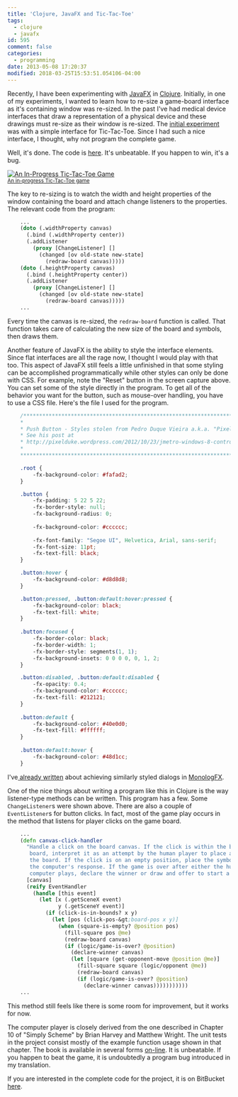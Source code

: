 ```yaml
---
title: 'Clojure, JavaFX and Tic-Tac-Toe'
tags:
  - clojure
  - javafx
id: 595
comment: false
categories:
  - programming
date: 2013-05-08 17:20:37
modified: 2018-03-25T15:53:51.054106-04:00
---
```


Recently, I have been experimenting with [JavaFX](http://www.oracle.com/technetwork/java/javafx/overview/index.html "Link to JavaFX developer") in [Clojure](http://clojure.org/ "Link to the Clojure language home page."). Initially, in one of my experiments, I wanted to learn how to re-size a game-board interface as it's containing window was re-sized. In the past I've had medical device interfaces that draw a representation of a physical device and these drawings must re-size as their window is re-sized. The [initial experiment](https://clartaq.github.io/yo-dave/2013/02/18/2013-02-18-re-sizing-an-interface-in-javafx-and-clojure/) was with a simple interface for Tic-Tac-Toe. Since I had such a nice interface, I thought, why not program the complete game.

<!--more-->

Well, it's done. The code is [here](https://bitbucket.org/David_Clark/tic-tac-toe). It's unbeatable. If you happen to win, it's a bug.

[![An In-Progress Tic-Tac-Toe Game](/static/img/2013-05-08-PlaySnip.png)<br><small>An in-progress Tic-Tac-Toe game</small>](/static/img/2013-05-08-PlaySnip.png)

The key to re-sizing is to watch the width and height properties of the window containing the board and attach change listeners to the properties. The relevant code from the program:

```clojure
    ...
    (doto (.widthProperty canvas)
      (.bind (.widthProperty center))
      (.addListener
        (proxy [ChangeListener] []
          (changed [ov old-state new-state]
            (redraw-board canvas)))))
    (doto (.heightProperty canvas)
      (.bind (.heightProperty center))
      (.addListener
        (proxy [ChangeListener] []
          (changed [ov old-state new-state]
            (redraw-board canvas)))))
    ...
```

Every time the canvas is re-sized, the `redraw-board` function is called. That function takes care of calculating the new size of the board and symbols, then draws them.

Another feature of JavaFX is the ability to style the interface elements. Since flat interfaces are all the rage now, I thought I would play with that too. This aspect of JavaFX still feels a little unfinished in that some styling can be accomplished programmatically while other styles can only be done with CSS. For example, note the "Reset" button in the screen capture above. You can set some of the style directly in the program. To get all of the behavior you want for the button, such as mouse-over handling, you have to use a CSS file. Here's the file I used for the program.

```css
    /********************************************************************************
    *                                                                               *
    * Push Button - Styles stolen from Pedro Duque Vieira a.k.a. "Pixel Duke".      *
    * See his post at                                                               *
    * http://pixelduke.wordpress.com/2012/10/23/jmetro-windows-8-controls-on-java/  *
    *                                                                               *
    ********************************************************************************/

    .root {
        -fx-background-color: #fafad2;
    }

    .button {
        -fx-padding: 5 22 5 22;
        -fx-border-style: null;
        -fx-background-radius: 0;
    
        -fx-background-color: #cccccc;
    
        -fx-font-family: "Segoe UI", Helvetica, Arial, sans-serif;
        -fx-font-size: 11pt;
        -fx-text-fill: black;
    }

    .button:hover {
        -fx-background-color: #d8d8d8;
    }

    .button:pressed, .button:default:hover:pressed {
        -fx-background-color: black;
        -fx-text-fill: white;
    }
    
    .button:focused {
        -fx-border-color: black;
        -fx-border-width: 1;
        -fx-border-style: segments(1, 1);
        -fx-background-insets: 0 0 0 0, 0, 1, 2;
    }

    .button:disabled, .button:default:disabled {
        -fx-opacity: 0.4;
        -fx-background-color: #cccccc;
        -fx-text-fill: #212121;
    }
    
    .button:default {
        -fx-background-color: #40e0d0;
        -fx-text-fill: #ffffff;
    }
    
    .button:default:hover {
        -fx-background-color: #48d1cc;
    }
```

I've[ already written](https://clartaq.github.io/yo-dave/2013/05/08/2013-05-08-styled-dialogs-in-javafx-with-jfxtras-monologfx/) about achieving similarly styled dialogs in [MonologFX](https://blogs.oracle.com/javajungle/entry/monologfx_floss_javafx_dialogs_for "Link to MonologFX introduction blog.").

One of the nice things about writing a program like this in Clojure is the way listener-type methods can be written. This program has a few. Some `ChangeListener`s were shown above. There are also a couple of `EventListener`s for button clicks. In fact, most of the game play occurs in the method that listens for player clicks on the game board.

```clojure 
    ...
    (defn canvas-click-handler
      "Handle a click on the board canvas. If the click is within the bounds of the
       board, interpret it as an attempt by the human player to place a symbol on
       the board. If the click is on an empty position, place the symbol and get
       the computer's response. If the game is over after either the human or
       computer plays, declare the winner or draw and offer to start a new game."
      [canvas]
      (reify EventHandler
        (handle [this event]
          (let [x (.getSceneX event)
                y (.getSceneY event)]
            (if (click-is-in-bounds? x y)
              (let [pos (click-pos-&gt;board-pos x y)]
                (when (square-is-empty? @position pos)
                  (fill-square pos @me)
                  (redraw-board canvas)
                  (if (logic/game-is-over? @position)
                    (declare-winner canvas)
                    (let [square (get-opponent-move @position @me)]
                      (fill-square square (logic/opponent @me))
                      (redraw-board canvas)
                      (if (logic/game-is-over? @position)
                        (declare-winner canvas)))))))))))
    ...
```

This method still feels like there is some room for improvement, but it works for now.

The computer player is closely derived from the one described in Chapter 10 of "Simply Scheme" by Brian Harvey and Matthew Wright. The unit tests in the project consist mostly of the example function usage shown in that chapter. The book is available in several forms [on-line](http://www.eecs.berkeley.edu/~bh/ssch10/ttt.html "Link to on-line version of Chapter 10 from Simply Scheme."). It is unbeatable. If you happen to beat the game, it is undoubtedly a program bug introduced in my translation.

If you are interested in the complete code for the project, it is on BitBucket [here](https://bitbucket.org/David_Clark/tic-tac-toe "Link to Tic-Tac-Toe project repository.").